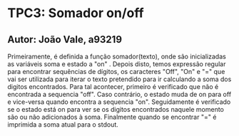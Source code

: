 # TPC3: Somador on/off

## Autor: João Vale, a93219

Primeiramente, é definida a função somador(texto), onde são inicializadas as variáveis soma e estado a "on" . Depois disto, temos expressão regular para encontrar sequências de dígitos, os caracteres "Off", "On" e "=" que vai ser utilizada para iterar o texto pretendido para ir calculando a soma dos digitos encontrados. Para tal acontecer, primeiro é verificado que não é encontrada a sequencia "off". Caso contrário, o estado muda de on para off e vice-versa quando encontra a sequencia "on". Seguidamente é verificado se o estado está on para ver se os digitos encontrados naquele momento são ou não adicionados à soma. Finalmente quando se encontrar "=" é imprimida a soma atual para o stdout.